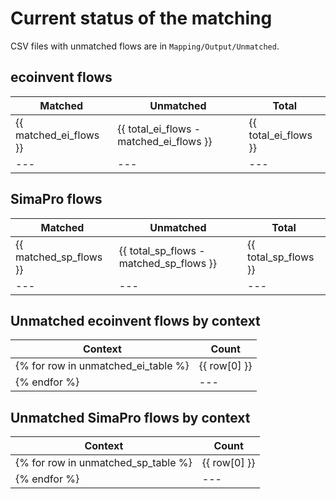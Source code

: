# Current status of the matching

CSV files with unmatched flows are in `Mapping/Output/Unmatched`.

## ecoinvent flows

| Matched | Unmatched | Total |
| --- | --- | --- |
| {{ matched_ei_flows }} | {{ total_ei_flows - matched_ei_flows }} | {{ total_ei_flows }} |
| --- | --- | --- |

## SimaPro flows

| Matched | Unmatched | Total |
| --- | --- | --- |
| {{ matched_sp_flows }} | {{ total_sp_flows - matched_sp_flows }} | {{ total_sp_flows }} |
| --- | --- | --- |

## Unmatched ecoinvent flows by context

| Context | Count |
| --- | --- |
{% for row in unmatched_ei_table %}| {{ row[0] }} | {{ row[1] }} |
{% endfor %}| --- | --- |

## Unmatched SimaPro flows by context

| Context | Count |
| --- | --- |
{% for row in unmatched_sp_table %}| {{ row[0] }} | {{ row[1] }} |
{% endfor %}| --- | --- |
